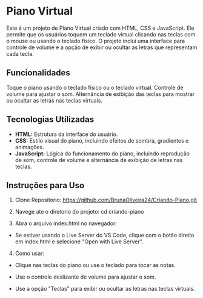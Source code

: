 # Piano Virtual

Este é um projeto de Piano Virtual criado com HTML, CSS e JavaScript. Ele permite que os usuários toquem um teclado virtual clicando nas teclas com o mouse ou usando o teclado físico. O projeto inclui uma interface para controle de volume e a opção de exibir ou ocultar as letras que representam cada tecla.

## Funcionalidades 

Toque o piano usando o teclado físico ou o teclado virtual.
Controle de volume para ajustar o som.
Alternância de exibição das teclas para mostrar ou ocultar as letras nas teclas virtuais.

## Tecnologias Utilizadas

- **HTML:**  Estrutura da interface do usuário.
- **CSS:** Estilo visual do piano, incluindo efeitos de sombra, gradientes e animações.
- **JavaScript:** Lógica do funcionamento do piano, incluindo reprodução de som, controle de volume e alternância de exibição de letras nas teclas.

## Instruções para Uso

1. Clone Repositorio: https://github.com/BrunaOliveira24/Criando-Piano.git

2. Navege ate o diretorio do projeto:  cd criando-piano

3. Abra o arquivo index.html no navegador: 
- Se estiver usando o Live Server do VS Code, clique com o botão direito em index.html e selecione "Open with Live Server".

4. Como usar:

- Clique nas teclas do piano ou use o teclado para tocar as notas.

- Use o controle deslizante de volume para ajustar o som.

- Use a opção "Teclas" para exibir ou ocultar as letras nas teclas virtuais.





